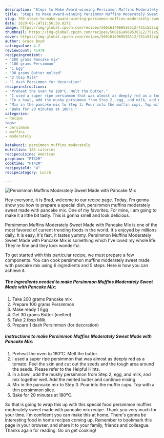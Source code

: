 ```yaml
---
description: "Steps to Make Award-winning Persimmon Muffins Moderately Sweet Made with Pancake Mix"
title: "Steps to Make Award-winning Persimmon Muffins Moderately Sweet Made with Pancake Mix"
slug: 765-steps-to-make-award-winning-persimmon-muffins-moderately-sweet-made-with-pancake-mix
date: 2020-08-14T11:56:56.827Z
image: https://img-global.cpcdn.com/recipes/5001614969536512/751x532cq70/persimmon-muffins-moderately-sweet-made-with-pancake-mix-recipe-main-photo.jpg
thumbnail: https://img-global.cpcdn.com/recipes/5001614969536512/751x532cq70/persimmon-muffins-moderately-sweet-made-with-pancake-mix-recipe-main-photo.jpg
cover: https://img-global.cpcdn.com/recipes/5001614969536512/751x532cq70/persimmon-muffins-moderately-sweet-made-with-pancake-mix-recipe-main-photo.jpg
author: Grace Boyd
ratingvalue: 4.2
reviewcount: 41479
recipeingredient:
- "200 grams Pancake mix"
- "100 grams Persimmon"
- "1 Egg"
- "30 grams Butter melted"
- "2 tbsp Milk"
- "1 dash Persimmon for decoration"
recipeinstructions:
- "Preheat the oven to 180°C. Melt the butter."
- "I used a super ripe persimmon that was almost as deeply red as a tomato. Peel the skin and cut out the seeds and the tough area around the seeds. Please refer to the Helpful Hints."
- "In a bowl, add the mushy persimmon from Step 2, egg, and milk, and mix together well. Add the melted butter and continue mixing."
- "Mix in the pancake mix to Step 3. Pour into the muffin cups. Top with a thin persimmon slice."
- "Bake for 20 minutes at 180ºC."
categories:
- Recipe
tags:
- persimmon
- muffins
- moderately

katakunci: persimmon muffins moderately 
nutrition: 184 calories
recipecuisine: American
preptime: "PT32M"
cooktime: "PT42M"
recipeyield: "4"
recipecategory: Lunch

---
```



![Persimmon Muffins Moderately Sweet Made with Pancake Mix](https://img-global.cpcdn.com/recipes/5001614969536512/751x532cq70/persimmon-muffins-moderately-sweet-made-with-pancake-mix-recipe-main-photo.jpg)

Hey everyone, it is Brad, welcome to our recipe page. Today, I'm gonna show you how to prepare a special dish, persimmon muffins moderately sweet made with pancake mix. One of my favorites. For mine, I am going to make it a little bit tasty. This is gonna smell and look delicious.

Persimmon Muffins Moderately Sweet Made with Pancake Mix is one of the most favored of current trending foods in the world. It's enjoyed by millions daily. It is easy, it's fast, it tastes yummy. Persimmon Muffins Moderately Sweet Made with Pancake Mix is something which I've loved my whole life. They're fine and they look wonderful.




To get started with this particular recipe, we must prepare a few components. You can cook persimmon muffins moderately sweet made with pancake mix using 6 ingredients and 5 steps. Here is how you can achieve it.

<!--inarticleads1-->

##### The ingredients needed to make Persimmon Muffins Moderately Sweet Made with Pancake Mix:

1. Take 200 grams Pancake mix
1. Prepare 100 grams Persimmon
1. Make ready 1 Egg
1. Get 30 grams Butter (melted)
1. Take 2 tbsp Milk
1. Prepare 1 dash Persimmon (for decoration)




<!--inarticleads2-->

##### Instructions to make Persimmon Muffins Moderately Sweet Made with Pancake Mix:

1. Preheat the oven to 180°C. Melt the butter.
1. I used a super ripe persimmon that was almost as deeply red as a tomato. Peel the skin and cut out the seeds and the tough area around the seeds. Please refer to the Helpful Hints.
1. In a bowl, add the mushy persimmon from Step 2, egg, and milk, and mix together well. Add the melted butter and continue mixing.
1. Mix in the pancake mix to Step 3. Pour into the muffin cups. Top with a thin persimmon slice.
1. Bake for 20 minutes at 180ºC.




So that is going to wrap this up with this special food persimmon muffins moderately sweet made with pancake mix recipe. Thank you very much for your time. I'm confident you can make this at home. There's gonna be interesting food in home recipes coming up. Remember to bookmark this page in your browser, and share it to your family, friends and colleague. Thanks again for reading. Go on get cooking!
